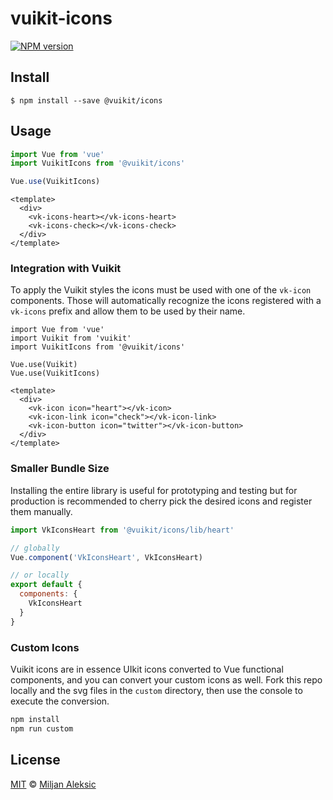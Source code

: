 # vuikit-icons

[![NPM version](https://img.shields.io/npm/v/@vuikit/icons.svg?style=flat-square)](https://npmjs.org/package/@vuikit/icons)

## Install

```
$ npm install --save @vuikit/icons
```

## Usage

```js
import Vue from 'vue'
import VuikitIcons from '@vuikit/icons'

Vue.use(VuikitIcons)
```

```vue
<template>
  <div>
    <vk-icons-heart></vk-icons-heart>
    <vk-icons-check></vk-icons-check>
  </div>
</template>
```

### Integration with Vuikit

To apply the Vuikit styles the icons must be used with one of the `vk-icon` components. Those will automatically recognize the icons registered with a `vk-icons` prefix and allow them to be used by their name.

```
import Vue from 'vue'
import Vuikit from 'vuikit'
import VuikitIcons from '@vuikit/icons'

Vue.use(Vuikit)
Vue.use(VuikitIcons)
```

```vue
<template>
  <div>
    <vk-icon icon="heart"></vk-icon>
    <vk-icon-link icon="check"></vk-icon-link>
    <vk-icon-button icon="twitter"></vk-icon-button>
  </div>
</template>
```

### Smaller Bundle Size

Installing the entire library is useful for prototyping and testing but for production is recommended to cherry pick the desired icons and register them manually.

```js
import VkIconsHeart from '@vuikit/icons/lib/heart'

// globally
Vue.component('VkIconsHeart', VkIconsHeart)

// or locally
export default {
  components: {
    VkIconsHeart
  }
}
```

### Custom Icons

Vuikit icons are in essence UIkit icons converted to Vue functional components, and you can convert your custom icons as well. Fork this repo locally and the svg files in the `custom` directory, then use the console to execute the conversion.

```bash
npm install
npm run custom
```

## License

[MIT](./LICENSE) © [Miljan Aleksic](https://github.com/miljan-aleksic)
